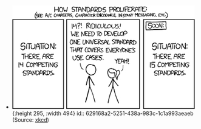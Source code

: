 - ![image.png](../assets/image_1653696676122_0.png){:height 295, :width 494}
  id:: 629168a2-5251-438a-983c-1c1a993aeaeb
  (Source: [xkcd](https://xkcd.com/927/))